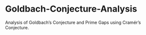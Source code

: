 # Goldbach-Conjecture-Analysis
Analysis of Goldbach’s Conjecture and Prime Gaps using Cramér’s Conjecture.
